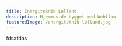 ```yaml
---
title: Energiteknik Lolland
description: Hjemmeside bygget med Webflow
featuredImage: /energiteknik-lolland.jpg
---
```


fdsafdas